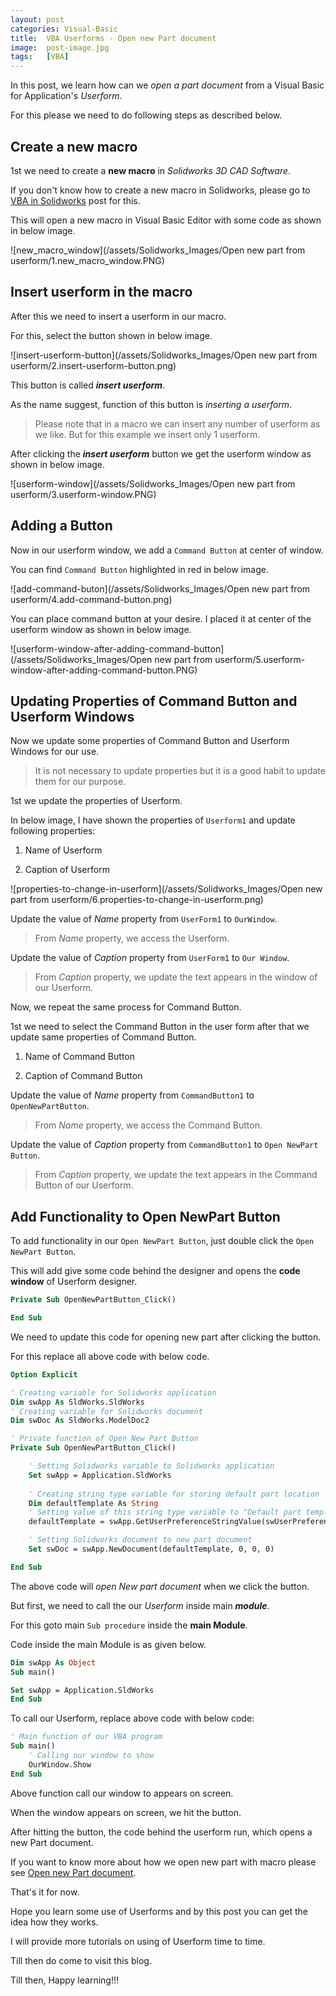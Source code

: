 ```yaml
---
layout: post
categories: Visual-Basic
title:  VBA Userforms - Open new Part document
image:  post-image.jpg
tags:   [VBA]
---
```


In this post, we learn how can we *open a part document* from a Visual Basic for Application's *Userform*.

For this please we need to do following steps as described below.

## Create a new macro

1st we need to create a **new macro** in *Solidworks 3D CAD Software*.

If you don't know how to create a new macro in Solidworks, please go to [VBA in Solidworks](/solidworks-macros/vba-in-solidworks) post for this.

This will open a new macro in Visual Basic Editor with some code as shown in below image.

![new_macro_window](/assets/Solidworks_Images/Open new part from userform/1.new_macro_window.PNG) 
## Insert userform in the macro

After this we need to insert a userform in our macro.

For this, select the button shown in below image.

![insert-userform-button](/assets/Solidworks_Images/Open new part from userform/2.insert-userform-button.png)

This button is called ***insert userform***. 

As the name suggest, function of this button is *inserting a userform*.

> Please note that in a macro we can insert any number of userform as we like. But for this example we insert only 1 userform.

After clicking the ***insert userform*** button we get the userform window as shown in below image.

![userform-window](/assets/Solidworks_Images/Open new part from userform/3.userform-window.PNG)

## Adding a Button

Now in our userform window, we add a `Command Button` at center of window.

You can find `Command Button` highlighted in red in below image.

![add-command-buton](/assets/Solidworks_Images/Open new part from userform/4.add-command-button.png)

You can place command button at your desire. I placed it at center of the userform window as shown in below image.

![userform-window-after-adding-command-button](/assets/Solidworks_Images/Open new part from userform/5.userform-window-after-adding-command-button.PNG)

## Updating Properties of Command Button and Userform Windows

Now we update some properties of Command Button and Userform Windows for our use.

> It is not necessary to update properties but it is a good habit to update them for our purpose. 

1st we update the properties of Userform.

In below image, I have shown the properties of `Userform1` and update following properties:

1. Name of Userform

2. Caption of Userform

![properties-to-change-in-userform](/assets/Solidworks_Images/Open new part from userform/6.properties-to-change-in-userform.png)

Update the value of *Name* property from `UserForm1` to `OurWindow`.

> From *Name* property, we access the Userform.

Update the value of *Caption* property from `UserForm1` to `Our Window`.

> From *Caption* property, we update the text appears in the window of our Userform.

Now, we repeat the same process for Command Button.

1st we need to select the Command Button in the user form after that we update same properties of Command Button.

1. Name of Command Button

2. Caption of Command Button

Update the value of *Name* property from `CommandButton1` to `OpenNewPartButton`.

> From *Name* property, we access the Command Button.

Update the value of *Caption* property from `CommandButton1` to `Open NewPart Button`.

> From *Caption* property, we update the text appears in the Command Button of our Userform.

## Add Functionality to Open NewPart Button

To add functionality in our `Open NewPart Button`, just double click the `Open NewPart Button`.

This will add give some code behind the designer and opens the **code window** of Userform designer.

```vb
Private Sub OpenNewPartButton_Click()

End Sub
```

We need to update this code for opening new part after clicking the button.

For this replace all above code with below code.

```vb
Option Explicit

' Creating variable for Solidworks application
Dim swApp As SldWorks.SldWorks
' Creating variable for Solidworks document
Dim swDoc As SldWorks.ModelDoc2

' Private function of Open New Part Button 
Private Sub OpenNewPartButton_Click()

    ' Setting Solidworks variable to Solidworks application
    Set swApp = Application.SldWorks
    
    ' Creating string type variable for storing default part location
    Dim defaultTemplate As String
    ' Setting value of this string type variable to "Default part template"
    defaultTemplate = swApp.GetUserPreferenceStringValue(swUserPreferenceStringValue_e.swDefaultTemplatePart)

    ' Setting Solidworks document to new part document
    Set swDoc = swApp.NewDocument(defaultTemplate, 0, 0, 0)

End Sub
```

The above code will *open New part document* when we click the button.

But first, we need to call the our *Userform* inside main ***module***.

For this goto main `Sub procedure` inside the **main Module**.

Code inside the main Module is as given below.

```vb
Dim swApp As Object
Sub main()

Set swApp = Application.SldWorks
End Sub
```

To call our Userform, replace above code with below code:

```vb
' Main function of our VBA program
Sub main()
    ' Calling our window to show
    OurWindow.Show
End Sub
```

Above function call our window to appears on screen.

When the window appears on screen, we hit the button.

After hitting the button, the code behind the userform run, which opens a new Part document.

If you want to know more about how we open new part with macro please see [Open new Part document](/solidworks-macros/open-new-document).

That's it for now.

Hope you learn some use of Userforms and by this post you can get the idea how they works.

I will provide more tutorials on using of Userform time to time.

Till then do come to visit this blog.

Till then, Happy learning!!!

